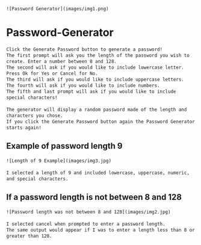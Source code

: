 
    ![Password Generator](images/img1.png)

# Password-Generator

    Click the Generate Password button to generate a password! 
    The first prompt will ask you the length of the password you wish to create. Enter a number between 8 and 128. 
    The second will ask if you would like to include lowercase letter. Press Ok for Yes or Cancel for No. 
    The third will ask if you would like to include uppercase letters. 
    The fourth will ask if you would like to include numbers.
    The fifth and last prompt will ask if you would like to include special characters!

    The generator will display a random password made of the length and characters you chose. 
    If you click the Generate Password button again the Password Generator starts again!

## Example of password length 9
    
    ![Length of 9 Example](images/img3.jpg)

    I selected a length of 9 and included lowercase, uppercase, numeric, and special characters.

## If a password length is not between 8 and 128

    ![Password length was not between 8 and 128](images/img2.jpg)

    I selected cancel when prompted to enter a password length. 
    The same output would appear if I was to enter a length less than 8 or greater than 128.
